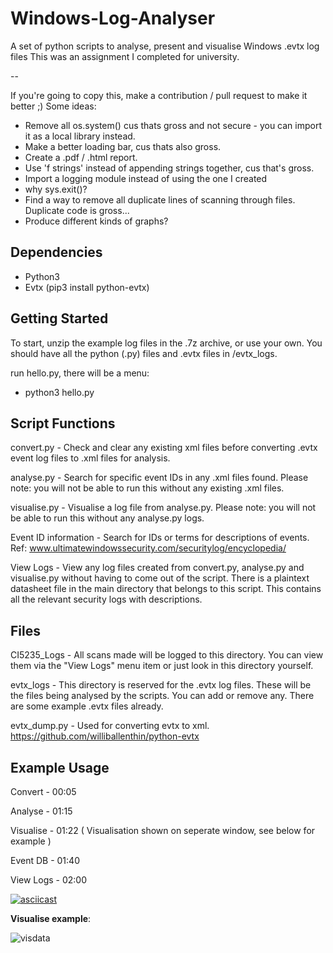 # Windows-Log-Analyser

A set of python scripts to analyse, present and visualise Windows .evtx log files
This was an assignment I completed for university. 

--

If you're going to copy this, make a contribution / pull request to make it better ;) Some ideas:
 - Remove all os.system() cus thats gross and not secure - you can import it as a local library instead. 
 - Make a better loading bar, cus thats also gross.
 - Create a .pdf / .html report.
 - Use 'f strings' instead of appending strings together, cus that's gross.
 - Import a logging module instead of using the one I created
 - why sys.exit()?
 - Find a way to remove all duplicate lines of scanning through files. Duplicate code is gross...
 - Produce different kinds of graphs?

## Dependencies

 - Python3
 - Evtx (pip3 install python-evtx)

## Getting Started

To start, unzip the example log files in the .7z archive, or use your own.
You should have all the python (.py) files and .evtx files in /evtx_logs.

run hello.py, there will be a menu:

- python3 hello.py

## Script Functions

convert.py - Check and clear any existing xml files before converting .evtx event log files to .xml files for analysis.

analyse.py - Search for specific event IDs in any .xml files found. Please note: you will not be able to run this without any existing .xml files.

visualise.py - Visualise a log file from analyse.py. Please note: you will not be able to run this without any analyse.py logs.

Event ID information - Search for IDs or terms for descriptions of events. 
Ref: www.ultimatewindowssecurity.com/securitylog/encyclopedia/

View Logs - View any log files created from convert.py, analyse.py and visualise.py without having to come out of the script. There is a plaintext datasheet file in the main directory that belongs to this script. This contains all the relevant security logs with descriptions.

## Files

CI5235_Logs - All scans made will be logged to this directory. You can view them via the "View Logs" menu item or just look in this directory yourself.

evtx_logs - This directory is reserved for the .evtx log files. These will be the files being analysed by the scripts. You can add or remove any. There are some example .evtx files already.

evtx_dump.py - Used for converting evtx to xml. https://github.com/williballenthin/python-evtx

## Example Usage

Convert   - 00:05

Analyse   - 01:15

Visualise - 01:22 ( Visualisation shown on seperate window, see below for example )

Event DB  - 01:40

View Logs - 02:00

[![asciicast](https://asciinema.org/a/340139.svg)](https://asciinema.org/a/340139)

**Visualise example**:

![visdata](https://imgur.com/1VJwx9v.png)

